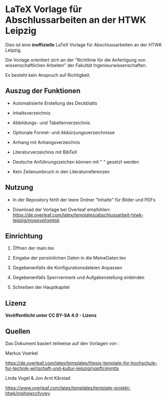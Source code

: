 # LaTeX Vorlage für Abschlussarbeiten an der HTWK Leipzig

Dies ist eine **inoffizielle** LaTeX Vorlage für Abschlussarbeiten an der HTWK Leipzig.

Die Vorlage orientiert sich an der "Richtlinie für die Anfertigung von wissenschaftlichen Arbeiten" der Fakultät Ingenieurwissenschaften.

Es besteht kein Anspruch auf Richtigkeit.

## Auszug der Funktionen

- Automatisierte Erstellung des Deckblatts

- Inhaltsverzeichnis

- Abbildungs- und Tabellenverzeichnis

- Optionale Formel- und Abkürzungsverzeichnisse

- Anhang mit Anhangsverzeichnis

- Literaturverzeichnis mit BibTeX

- Deutsche Anführungszeichen können mit " " gesetzt werden

- Kein Zeilenumbruch in den Literaturreferenzen

## Nutzung
  
- In der Repository fehlt der leere Ordner "Inhalte" für Bilder und PDFs

- Download der Vorlage bei Overleaf empfohlen: https://de.overleaf.com/latex/templates/abschlussarbeit-htwk-leipzig/mypsvphxmtsk

## Einrichtung

1. Öffnen der main.tex

2. Eingabe der persönlichen Daten in die MeineDaten.tex

3. Gegebenenfalls die Konfigurationsdateien Anpassen

4. Gegebenenfalls Sperrvermerk und Aufgabenstellung einbinden

5. Schreiben der Hauptkapitel

## Lizenz

**Veröffentlicht unter CC BY-SA 4.0 - Lizenz** 

## Quellen

Das Dokument basiert teilweise auf den Vorlagen von :

Markus Voerkel

https://de.overleaf.com/latex/templates/thesis-template-for-hochschule-fur-technik-wirtschaft-und-kultur-leipzig/nqpftcjmmtts

Linda Vogel & Jon Arnt Kårstad

https://www.overleaf.com/latex/templates/template-projekt-htwk/mphqwccfvvwy

